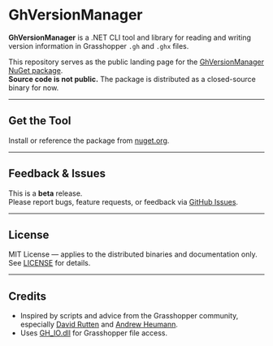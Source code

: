 # GhVersionManager

**GhVersionManager** is a .NET CLI tool and library for reading and writing version information in Grasshopper `.gh` and `.ghx` files.

This repository serves as the public landing page for the [GhVersionManager NuGet package](https://www.nuget.org/packages/GhVersionManager/).  
**Source code is not public.** The package is distributed as a closed-source binary for now.

---

## Get the Tool

Install or reference the package from [nuget.org](https://www.nuget.org/packages/GhVersionManager/).

---

## Feedback & Issues

This is a **beta** release.  
Please report bugs, feature requests, or feedback via [GitHub Issues](https://github.com/timsdesigns/GhVersionManager/issues).

---

## License

MIT License — applies to the distributed binaries and documentation only.  
See [LICENSE](LICENSE) for details.

---

## Credits

- Inspired by scripts and advice from the Grasshopper community, especially [David Rutten](https://www.grasshopper3d.com/profile/DavidRutten) and [Andrew Heumann](https://www.grasshopper3d.com/profile/AndrewHeumann).
- Uses [GH_IO.dll](https://mcneel.github.io/grasshopper-api-docs/api/grasshopper/html/N_GH_IO.htm) for Grasshopper file access.
